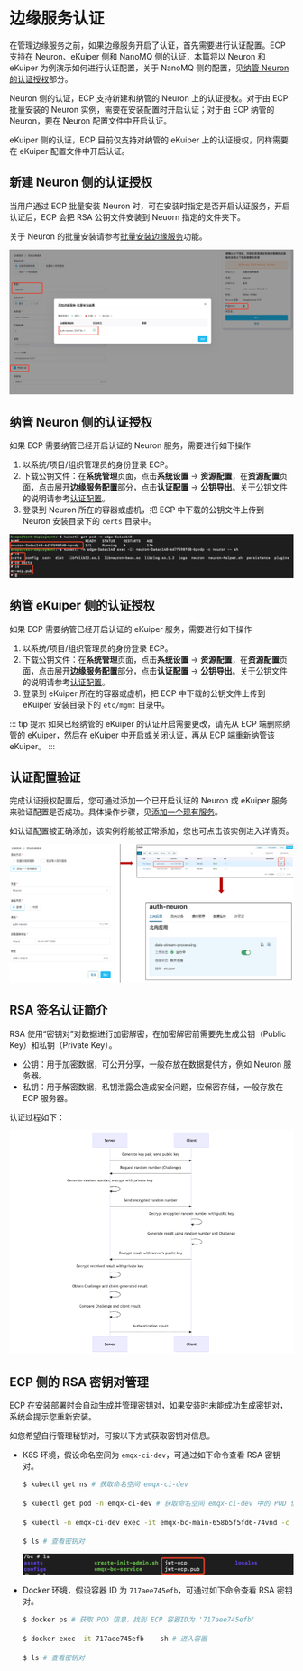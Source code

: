 # 边缘服务认证

在管理边缘服务之前，如果边缘服务开启了认证，首先需要进行认证配置。ECP 支持在 Neuron、eKuiper 侧和 NanoMQ 侧的认证，本篇将以 Neuron 和 eKuiper 为例演示如何进行认证配置，关于 NanoMQ 侧的配置，见[纳管 Neuron 的认证授权](#纳管-neuron-侧的认证授权)部分。

Neuron 侧的认证，ECP 支持新建和纳管的 Neuron 上的认证授权。对于由 ECP 批量安装的 Neuron 实例，需要在安装配置时开启认证；对于由 ECP 纳管的 Neuron，要在 Neuron 配置文件中开启认证。

eKuiper 侧的认证，ECP 目前仅支持对纳管的 eKuiper 上的认证授权，同样需要在 eKuiper 配置文件中开启认证。

## 新建 Neuron 侧的认证授权

当用户通过 ECP 批量安装 Neuron 时，可在安装时指定是否开启认证服务，开启认证后，ECP 会把 RSA 公钥文件安装到 Neuorn 指定的文件夹下。

关于 Neuron 的批量安装请参考[批量安装边缘服务](../edge_service/batch_intall)功能。

![](./_assets/neuron_auth.png)

## 纳管 Neuron 侧的认证授权

如果 ECP 需要纳管已经开启认证的 Neuron 服务，需要进行如下操作

1. 以系统/项目/组织管理员的身份登录 ECP。
2. 下载公钥文件：在**系统管理**页面，点击**系统设置** -> **资源配置**，在**资源配置**页面，点击展开**边缘服务配置**部分，点击**认证配置** -> **公钥导出**。关于公钥文件的说明请参考[认证配置](../system_admin/resource_config.md#认证配置)。
3. 登录到 Neuron 所在的容器或虚机，把 ECP 中下载的公钥文件上传到 Neuron 安装目录下的 `certs` 目录中。

 ![](./_assets/neuron_rsa_path.png)  

## 纳管 eKuiper 侧的认证授权

如果 ECP 需要纳管已经开启认证的 eKuiper 服务，需要进行如下操作

1. 以系统/项目/组织管理员的身份登录 ECP。
2. 下载公钥文件：在**系统管理**页面，点击**系统设置** -> **资源配置**，在**资源配置**页面，点击展开**边缘服务配置**部分，点击**认证配置** -> **公钥导出**。关于公钥文件的说明请参考[认证配置](../system_admin/resource_config.md#认证配置)。
3. 登录到 eKuiper 所在的容器或虚机，把 ECP 中下载的公钥文件上传到 eKuiper 安装目录下的 `etc/mgmt` 目录中。

::: tip 提示
如果已经纳管的 eKuiper 的认证开启需要更改，请先从 ECP 端删除纳管的 eKuiper，然后在 eKuiper 中开启或关闭认证，再从 ECP 端重新纳管该 eKuiper。
:::

## 认证配置验证

完成认证授权配置后，您可通过添加一个已开启认证的 Neuron 或 eKuiper 服务来验证配置是否成功。具体操作步骤，见[添加一个现有服务](../edge_service/batch_import)。

如认证配置被正确添加，该实例将能被正常添加，您也可点击该实例进入详情页。

  <img src="./_assets/neuron_add_existing.png" style="zoom:50%;" />



## RSA 签名认证简介

RSA 使用“密钥对”对数据进行加密解密，在加密解密前需要先生成公钥（Public Key）和私钥（Private Key）。  

- 公钥：用于加密数据，可公开分享，一般存放在数据提供方，例如 Neuron 服务器。  
- 私钥：用于解密数据，私钥泄露会造成安全问题，应保密存储，一般存放在 ECP 服务器。  


认证过程如下：

<img src="./_assets/authentication-flow.png" alt="authentication-flow" style="zoom:80%;" />

## ECP 侧的 RSA 密钥对管理

ECP 在安装部署时会自动生成并管理密钥对，如果安装时未能成功生成密钥对，系统会提示您重新安装。

如您希望自行管理秘钥对，可按以下方式获取密钥对信息。  
- K8S 环境，假设命名空间为 `emqx-ci-dev`，可通过如下命令查看 RSA 密钥对。

  ```bash
  $ kubectl get ns # 获取命名空间 emqx-ci-dev
  
  $ kubectl get pod -n emqx-ci-dev # 获取命名空间 emqx-ci-dev 中的 POD 信息，找到 ECP 容器名称
  
  $ kubectl -n emqx-ci-dev exec -it emqx-bc-main-658b5f5fd6-74vnd -c emqx-bc-main -- sh # 进入容器
  
  $ ls # 查看密钥对
  ```

  ![RSA](./_assets/RSA.png)

- Docker 环境，假设容器 ID 为 `717aee745efb`，可通过如下命令查看 RSA 密钥对。

  ```bash
  $ docker ps # 获取 POD 信息，找到 ECP 容器ID为 '717aee745efb'
  
  $ docker exec -it 717aee745efb -- sh # 进入容器
  
  $ ls # 查看密钥对
  ```

